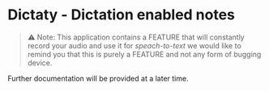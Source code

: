 # Dictaty - Dictation enabled notes

> ⚠️ Note: This application contains a FEATURE that will constantly record your audio and use it for *speach-to-text* we would like to remind you that this is purely a FEATURE and not any form of bugging device.

Further documentation will be provided at a later time.